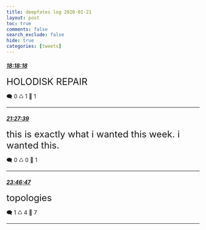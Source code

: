 ```yaml
---
title: deepfates log 2020-01-21
layout: post
toc: true
comments: false
search_exclude: false
hide: true
categories: [tweets]
---
```



#### <a href = "https://twitter.com/deepfates/status/1219791364189085697">*18:18:18*</a>

<font size="5">HOLODISK REPAIR</font>



🗨️ 0 ♺ 1 🤍  1   

---
    
#### <a href = "https://twitter.com/deepfates/status/1219839015949492225">*21:27:39*</a>

<font size="5">this is exactly what i wanted this week. i wanted this.</font>



🗨️ 0 ♺ 0 🤍  1   

---
    
#### <a href = "https://twitter.com/deepfates/status/1219874027730194432">*23:46:47*</a>

<font size="5">topologies</font>



🗨️ 1 ♺ 4 🤍  7   

---
    
            

